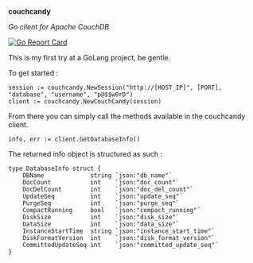 **couchcandy**

*Go client for Apache CouchDB* 

[![Go Report Card](https://goreportcard.com/badge/github.com/spacemojo/couchcandy)](https://goreportcard.com/report/github.com/spacemojo/couchcandy)

This is my first try at a GoLang project, be gentle.

To get started : 

~~~~
session := couchcandy.NewSession("http://[HOST_IP]", [PORT], "database", "username", "p@$$w0rD")
client := couchcandy.NewCouchCandy(session)
~~~~

From there you can simply call the methods available in the couchcandy client. 

~~~~
info, err := client.GetDatabaseInfo()
~~~~

The returned info object is structured as such : 

~~~~
type DatabaseInfo struct {
	DBName             string `json:"db_name"`
	DocCount           int    `json:"doc_count"`
	DocDelCount        int    `json:"doc_del_count"`
	UpdateSeq          int    `json:"update_seq"`
	PurgeSeq           int    `json:"purge_seq"`
	CompactRunning     bool   `json:"compact_running"`
	DiskSize           int    `json:"disk_size"`
	DataSize           int    `json:"data_size"`
	InstanceStartTime  string `json:"instance_start_time"`
	DiskFormatVersion  int    `json:"disk_format_version"`
	CommittedUpdateSeq int    `json:"committed_update_seq"`
}
~~~~
